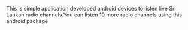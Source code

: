 This is simple application developed android devices to listen live Sri Lankan radio channels.You can listen 10 more radio channels using this android package